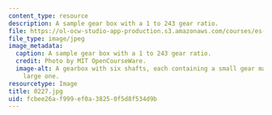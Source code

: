 ```yaml
---
content_type: resource
description: A sample gear box with a 1 to 243 gear ratio.
file: https://ol-ocw-studio-app-production.s3.amazonaws.com/courses/es-293-lego-robotics-spring-2007/fcbee26af999ef0a38250f5d8f534d9b_0227.jpg
file_type: image/jpeg
image_metadata:
  caption: A sample gear box with a 1 to 243 gear ratio.
  credit: Photo by MIT OpenCourseWare.
  image-alt: A gearbox with six shafts, each containing a small gear matched to a
    large one.
resourcetype: Image
title: 0227.jpg
uid: fcbee26a-f999-ef0a-3825-0f5d8f534d9b
---
```

